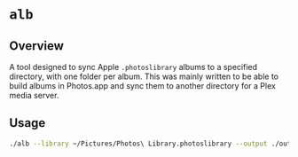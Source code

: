 # `alb`

## Overview

A tool designed to sync Apple `.photoslibrary` albums to a
specified directory, with one folder per album. This was mainly
written to be able to build albums in Photos.app and sync them
to another directory for a Plex media server.

## Usage

```sh
./alb --library ~/Pictures/Photos\ Library.photoslibrary --output ./output-directory
```
